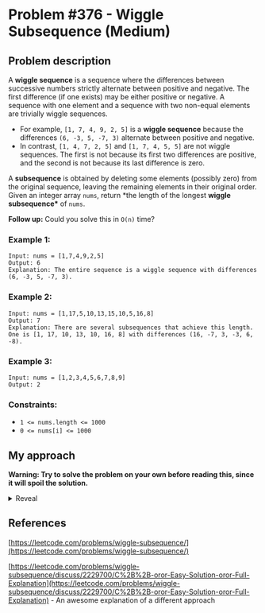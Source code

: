 # Problem #376 - Wiggle Subsequence (Medium)

## Problem description

A **wiggle sequence** is a sequence where the differences between successive numbers strictly alternate between positive and negative. The first difference (if one exists) may be either positive or negative. A sequence with one element and a sequence with two non-equal elements are trivially wiggle sequences.

-   For example, `[1, 7, 4, 9, 2, 5]` is a **wiggle sequence** because the differences `(6, -3, 5, -7, 3)` alternate between positive and negative.
-   In contrast, `[1, 4, 7, 2, 5]` and `[1, 7, 4, 5, 5]` are not wiggle sequences. The first is not because its first two differences are positive, and the second is not because its last difference is zero.

A **subsequence** is obtained by deleting some elements (possibly zero) from the original sequence, leaving the remaining elements in their original order.
Given an integer array `nums`, return \*the length of the longest **wiggle subsequence\*** of `nums`.

**Follow up:** Could you solve this in `O(n)` time?

### Example 1:

```
Input: nums = [1,7,4,9,2,5]
Output: 6
Explanation: The entire sequence is a wiggle sequence with differences (6, -3, 5, -7, 3).
```

### Example 2:

```
Input: nums = [1,17,5,10,13,15,10,5,16,8]
Output: 7
Explanation: There are several subsequences that achieve this length.
One is [1, 17, 10, 13, 10, 16, 8] with differences (16, -7, 3, -3, 6, -8).
```

### Example 3:

```
Input: nums = [1,2,3,4,5,6,7,8,9]
Output: 2
```

### Constraints:

-   `1 <= nums.length <= 1000`
-   `0 <= nums[i] <= 1000`

## My approach

**Warning: Try to solve the problem on your own before reading this, since it will spoil the solution.**

<details>
  <summary>Reveal</summary>
  The problem wants you to find a sequence of numbers where the numbers are peaks and valleys, which you can achieve by ignoring numbers that are not peaks or valleys.
  My implementation keeps track of the current "direction" of the numbers, 1 for ascending and -1 for descending.
  Then given two numbers, if their direction is opposite from the current one, you know the direction changed, so you found a peak/valley.
  That also means you found a value that will be in the final subsequence, so you can add 1 to the current maximum length.
  <p>
    
  |         Implementation          | Time complexity | Space complexity |                        Runtime                       |                     Memory Usage                    |
  | :-----------------------------: | :-------------: | :--------------: | :--------------------------------------------------: | :-------------------------------------------------: |
  |              [Rust](https://github.com/Pandicon/leetcode/tree/main/problems/algorithms/0376/solution.rs)               |       O(N)      |       O(1)       | 0 ms, faster than 100.00% of Rust online submissions | 2.2 MB, less than 23.08% of Rust online submissions |
</details>

## References

[https://leetcode.com/problems/wiggle-subsequence/](https://leetcode.com/problems/wiggle-subsequence/)

[https://leetcode.com/problems/wiggle-subsequence/discuss/2229700/C%2B%2B-oror-Easy-Solution-oror-Full-Explanation](https://leetcode.com/problems/wiggle-subsequence/discuss/2229700/C%2B%2B-oror-Easy-Solution-oror-Full-Explanation) - An awesome explanation of a different approach
